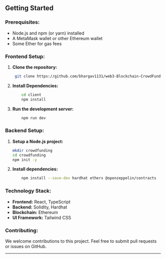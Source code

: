 ## Getting Started

### Prerequisites:
* Node.js and npm (or yarn) installed
* A MetaMask wallet or other Ethereum wallet
* Some Ether for gas fees

### Frontend Setup:
1. **Clone the repository:**
   ```bash
    git clone https://github.com/bhargav1131/web3-Blockchain-CrowdFunding-Project
   ```

2. **Install Dependencies:**
    ```bash
        cd client
        npm install
    ```
3. **Run the development server:**
    ```bash
        npm run dev
    ```
### Backend Setup:

1. **Setup a Node.js project:**
    ```bash
    mkdir crowdfunding
    cd crowdfunding
    npm init -y
    ```
2. **Install dependencies:**

    ```bash
        npm install --save-dev hardhat ethers @openzeppelin/contracts
    ```

### Technology Stack:
- **Frontend:** React, TypeScript
- **Backend:** Solidity, Hardhat
- **Blockchain:** Ethereum
- **UI Framework:** Tailwind CSS

### Contributing:
We welcome contributions to this project. Feel free to submit pull requests or issues on GitHub.

---